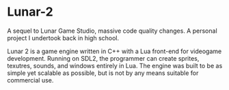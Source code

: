 # Lunar-2
A sequel to Lunar Game Studio, massive code quality changes.
A personal project I undertook back in high school.

Lunar 2 is a game engine written in C++ with a Lua front-end for
videogame development. Running on SDL2, the programmer can create
sprites, texutres, sounds, and windows entirely in Lua. The engine
was built to be as simple yet scalable as possible, but is not
by any means suitable for commercial use.
